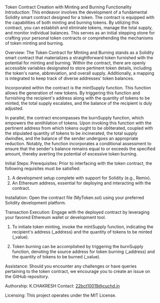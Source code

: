 Token Contract Creation with Minting and Burning Functionality
Introduction:
This endeavor involves the development of a fundamental Solidity smart contract designed for a token. The contract is equipped with the capabilities of both minting and burning tokens. By utilizing this contract, you can establish and eliminate tokens, manage the total supply, and monitor individual balances. This serves as an initial stepping stone for crafting your personal token contracts or comprehending the mechanisms of token minting and burning.

Overview:
The Token Contract for Minting and Burning stands as a Solidity smart contract that materializes a straightforward token furnished with the potential for minting and burning. Within the contract, there are openly accessible variables designated to store pertinent token details, including the token's name, abbreviation, and overall supply. Additionally, a mapping is integrated to keep track of diverse addresses' token balances.

Incorporated within the contract is the mintSupply function. This function allows the generation of new tokens. By triggering this function and furnishing the recipient's address along with the quantity of tokens to be minted, the total supply escalates, and the balance of the recipient is duly adjusted.

In parallel, the contract encompasses the burnSupply function, which empowers the annihilation of tokens. Upon invoking this function with the pertinent address from which tokens ought to be obliterated, coupled with the stipulated quantity of tokens to be incinerated, the total supply dwindles, and the balance of the sender undergoes an appropriate reduction. Notably, the function incorporates a conditional assessment to ensure that the sender's balance remains equal to or exceeds the specified amount, thereby averting the potential of excessive token burning.

Initial Steps:
Prerequisites:
Prior to interfacing with the token contract, the following requisites must be satisfied:

1. A development setup complete with support for Solidity (e.g., Remix).
2. An Ethereum address, essential for deploying and interacting with the contract.

Installation:
Open the contract file (MyToken.sol) using your preferred Solidity development platform.

Transaction Execution:
Engage with the deployed contract by leveraging your favored Ethereum wallet or development tool.

1. To initiate token minting, invoke the mintSupply function, indicating the recipient's address (_address) and the quantity of tokens to be minted (_value).

2. Token burning can be accomplished by triggering the burnSupply function, denoting the source address for token burning (_address) and the quantity of tokens to be burned (_value).

Assistance:
Should you encounter any challenges or have queries pertaining to the token contract, we encourage you to create an issue on the GitHub repository.

Authorship:
K.CHAKRESH
Contact: 22bct10019@cuchd.in

Licensing:
This project operates under the MIT License.
